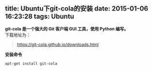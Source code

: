 title: Ubuntu下git-cola的安装
date: 2015-01-06 16:23:28
tags: Ubuntu
---
**git-cola 是一个强大的 Git 客户端 GUI 工具，使用 Python 编写。**  
下载地址为：
> https://git-cola.github.io/downloads.html   

**安装命令**
```
apt-get install git-cola
```